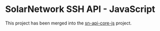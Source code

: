 # SolarNetwork SSH API - JavaScript

This project has been merged into the [sn-api-core-js](https://github.com/SolarNetwork/sn-api-core-js)
project.
